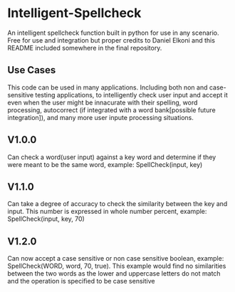 # Intelligent-Spellcheck
An intelligent spellcheck function built in python for use in any scenario. Free for use and integration but proper credits to Daniel Elkoni and this README included somewhere in the final repository.
## Use Cases
This code can be used in many applications. Including both non and case-sensitive testing applications, to intelligently check user input and accept it even when the user might be innacurate with their spelling, word processing, autocorrect (if integrated with a word bank[possible future integration]), and many more user inpute processing situations.
## V1.0.0
Can check a word(user input) against a key word and determine if they were meant to be the same word, example: SpellCheck(input, key)
## V1.1.0
Can take a degree of accuracy to check the similarity between the key and input. This number is expressed in whole number percent, example: SpellCheck(input, key, 70)
## V1.2.0
Can now accept a case sensitive or non case sensitive boolean, example: SpellCheck(WORD, word, 70, true). This example would find no similarities between the two words as the lower and uppercase letters do not match and the operation is specified to be case sensitive

